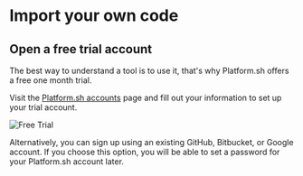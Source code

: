 # Import your own code

## Open a free trial account

The best way to understand a tool is to use it, that's why Platform.sh offers a free one month trial.

Visit the [Platform.sh accounts](https://accounts.platform.sh/platform/trial/general/setup) page and fill out your information to set up your trial account.

![Free Trial](/images/getting-started/template/free-trial.png)

Alternatively, you can sign up using an existing GitHub, Bitbucket, or Google account. If you choose this option, you will be able to set a password for your Platform.sh account later.


<html>
   <head>
      <link rel="stylesheet" href="/styles/styles.css">
      <script type = "text/javascript" src = "/scripts/buttons/demo.js" ></script>
   </head>
   <body>
   <div id = "buttons"></div>
   <script>
        var navNextText = "I have set up my free trial account";
        var navButtons = {type: "navigation", prev: getPathObj("prev"), next: getPathObj("next", navNextText), div: "buttons"};
        makeButton(navButtons);
   </script>
   </body>
</html>
